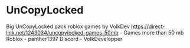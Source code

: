 # UnCopyLocked
Big UnCopyLocked pack roblox games by VolkDev
https://direct-link.net/1243034/uncopylocked-games-50mb - Games more than 50 mb
Roblox - panther1397
Discord - VolkDevelopper

